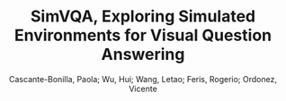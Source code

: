 ---
paperId: 35
author: Cascante-Bonilla, Paola; Wu, Hui; Wang, Letao; Feris, Rogerio; Ordonez, Vicente 
publicationauthor:  Cascante-Bonilla, P. et al.
title: SimVQA, Exploring Simulated Environments for Visual Question Answering
pdf: 35_camera_ready.pdf
poster: 35_poster.png
pitch: https://drive.google.com/open?id=1_VOP7ueRi02ASzSbDWAkcc-8nbhcGSit
type: Poster
topic: Visual Question Answering
category: Extended Abstract
link: https://research.latinxinai.org/papers/cvpr/2022/pdf/35_camera_ready.pdf
conference: cvpr
year: 2022
tags: cvpr-2022-ea
location: Virtual
---